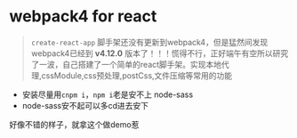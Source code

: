 # webpack4 for react
> `create-react-app` 脚手架还没有更新到webpack4，但是猛然间发现webpack4已经到 **v4.12.0** 版本了！！！慌得不行，正好端午有空所以研究了一波，自己搭建了一个简单的react脚手架。实现本地代理,cssModule,css预处理,postCss,文件压缩等常用的功能

+ 安装尽量用`cnpm i`，`npm i`老是安不上 node-sass
+ node-sass安不起可以多cd进去安下


好像不错的样子，就拿这个做demo惹